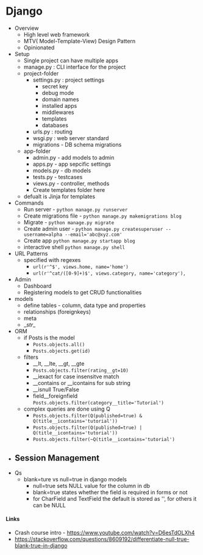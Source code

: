 # Django

* Overview
  - High level web framework
  - MTV( Model-Template-View) Design Pattern
  - Opinionated
* Setup
  - Single project can have multiple apps
  - manage.py : CLI interface for the project
  - project-folder
    - settings.py : project settings
      - secret key
      - debug mode
      - domain names
      - installed apps
      - middlewares
      - templates
      - databases
    - urls.py : routing
    - wsgi.py : web server standard
    - migrations - DB schema migrations
  - app-folder
    - admin.py - add models to admin
    - apps.py - app sepcific settings
    - models.py - db models
    - tests.py - testcases
    - views.py - controller, methods
    - Create templates folder here
  - defualt is Jinja for templates
* Commands
  - Run server - `python manage.py runserver`
  - Create migrations file - `python manage.py makemigrations blog`
  - Migrate - `python manage.py migrate`
  - Create admin user - `python manage.py createsuperuser --username=alpha --email='abc@xyz.com'`
  - Create app `python manage.py startapp blog`
  - interactive shell `python manage.py shell`
* URL Patterns
  - specified with regexes
    - `url(r'^$', views.home, name='home')`
    - `url(r'^cat/([0-9]+)$', views.category, name='category'),`
* Admin
  - Dashboard
  - Registering models to get CRUD functionalities
* models
  - define tables - column, data type and properties
  - relationships (foreignkeys)
  - meta
  - \__str__
* ORM
  - if Posts is the model
    - `Posts.objects.all()`
    - `Posts.objects.get(id)`
  - filters
    - \__lt, \__lte, \__gt, \__gte
    - `Posts.objects.filter(rating__gt=10)`
    - __iexact for case insensitve match
    - __contains or __icontains for sub string
    - __isnull True/False
    - field__foreignfield `Posts.objects.filter(category__title='Tutorial')`
  - complex queries are done using Q
    - `Posts.objects.filter(Q(published=true) & Q(title__icontains='tutorial'))`
    - `Posts.objects.filter(Q(published=true) | Q(title__icontains='tutorial'))`
    - `Posts.objects.filter(~Q(title__icontains='tutorial')`
* Session Management
  - 
* Qs
  - blank=ture vs null=true in django models
    - null=true sets NULL value for the column in db
    - blank=true states whether the field is required in forms or not
    - for CharField and TextField the default is stored as '', for others it can be NULL


#### Links
* Crash course intro - https://www.youtube.com/watch?v=D6esTdOLXh4
* https://stackoverflow.com/questions/8609192/differentiate-null-true-blank-true-in-django
